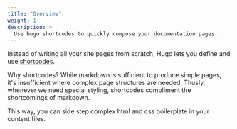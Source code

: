 ```yaml
---
title: "Overview"
weight: 1
description: >
  Use hugo shortcodes to quickly compose your documentation pages.
---
```


Instead of writing all your site pages from scratch, Hugo lets you define and use [shortcodes](https://gohugo.io/content-management/shortcodes/). 

Why shortcodes? While markdown is sufficient to produce simple pages, it's insufficient where complex page structures are needed. Thusly, whenever we need special styling, shortcodes compliment the shortcomings of markdown.

This way, you can side step complex html and css boilerplate in your content files.
